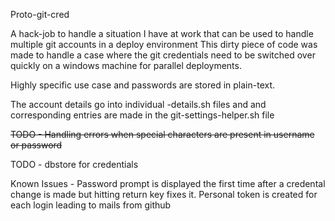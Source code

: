 Proto-git-cred

A hack-job to handle a situation I have at work that can be used to handle multiple git accounts in a deploy environment
This dirty piece of code was made to handle a case where the git credentials need to be switched over quickly on a windows machine for parallel deployments.

Highly specific use case and passwords are stored in plain-text.

The account details go into individual <username>-details.sh files and and corresponding entries are made in the git-settings-helper.sh file

~~TODO - Handling errors when special characters are present in username or password~~

TODO - dbstore for credentials

Known Issues - Password prompt is displayed the first time after a credental change is made but hitting return key fixes it. Personal token is created for each login leading to mails from github
